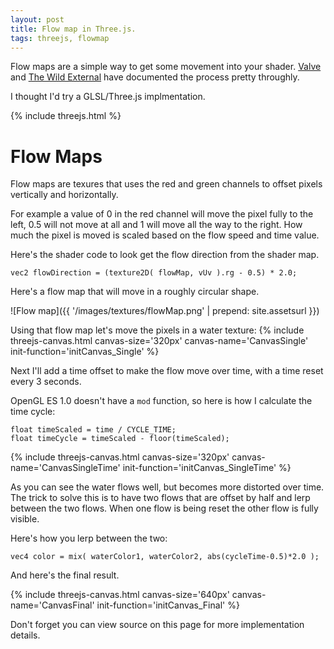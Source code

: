 ```yaml
---
layout: post
title: Flow map in Three.js.
tags: threejs, flowmap
---
```




Flow maps are a simple way to get some movement into your shader. [Valve](http://www.valvesoftware.com/publications/2010/siggraph2010_vlachos_waterflow.pdf)
and [The Wild External](http://www.thewildeternal.com/2014/09/02/devlog-flowing-water/) have documented the process pretty throughly.

I thought I'd try a GLSL/Three.js implmentation.


{% include threejs.html %}


<script type="x-shader/x-fragment" id="flowMapFragmentShaderSingle">
    uniform sampler2D texture;
    uniform sampler2D flowMap;
    
    varying vec2 vUv;
    varying vec3 vColor;
    
    void main()
    {
        vec2 flowDirection = (texture2D( flowMap, vUv ).rg - 0.5) * 2.0;
        vec2 uv = vUv + flowDirection;
        gl_FragColor = texture2D( texture, uv );
    }
</script>

<script type="x-shader/x-fragment" id="flowMapFragmentShaderSingleTime">
    uniform float time;
    uniform sampler2D texture;
    uniform sampler2D flowMap;
    
    varying vec2 vUv;
    varying vec3 vColor;
    
    #define CYCLE_TIME 3.0
    
    void main()
    {
        float timeScaled = time / CYCLE_TIME;
        float timeCycle = timeScaled - floor(timeScaled);
    
        vec2 flowDirection = (texture2D( flowMap, vUv ).rg - 0.5) * 2.0;
        
        vec2 uv = vUv + flowDirection * timeCycle;
        gl_FragColor = texture2D( texture, uv );
    }
</script>


<script type="x-shader/x-fragment" id="flowMapFragmentShaderFinal">
    uniform float time;
    uniform sampler2D texture;
    uniform sampler2D flowMap;
    uniform float flowSpeed; // How fast it flows
    uniform float cycleTime; // How long one complete lerp between flows takes
    
    varying vec2 vUv;
    
    void main()
    {
        // Look up the flow direction from the flow map.
        vec2 flowDirection = (texture2D( flowMap, vUv ).rg - 0.5) * 2.0;
        
        // Use two cycles, offset by a half so we can blend between them
        float t1 = time / cycleTime;
        float t2 = t1 + 0.5;
        float cycleTime1 = t1 - floor(t1);
        float cycleTime2 = t2 - floor(t2);
        vec2 flowDirection1 = flowDirection * cycleTime1 * flowSpeed;
        vec2 flowDirection2 = flowDirection * cycleTime2 * flowSpeed;
        vec2 uv1 = vUv + flowDirection1;
        vec2 uv2 = vUv + flowDirection2;
        vec4 color1 = texture2D( texture, uv1 );
        vec4 color2 = texture2D( texture, uv2 );
        
        // Ping pong between the two flows, showing the least distorted and allowing uv resets on both.
        vec4 color = mix( color1, color2, abs(cycleTime1-0.5)*2.0 );
        
        // Color from the vertex colors
        gl_FragColor = color;
    }
</script>

<script>

// Load the textures
var waterTexture = new THREE.TextureLoader().load('{{ site.assetsurl }}/images/textures/water.jpg');
var flowMap = new THREE.TextureLoader().load('{{ site.assetsurl }}/images/textures/flowMap.png');


function initCanvas( threeContext, shaderName )
{
    var size = threeContext.size;
    var halfSize = size/2;

    // Setup camera
    threeContext.camera = new THREE.OrthographicCamera( -halfSize, halfSize, halfSize, -halfSize, -1, 1000 );
    threeContext.camera.position.z = 1;
    
    // Add the full screen quad
    var planeGeo = new THREE.PlaneGeometry( size, size, 4 );
        
    // Setup uniforms for the shader
    threeContext.uniforms = {
        time: { type: "f", value: 1.0 },
        texture: { type: "t", value: waterTexture },
        flowMap: { type: "t", value: flowMap },
        flowSpeed: { type: "f", value: 0.5 },
        cycleTime: { type: "f", value: 20 },
    };
    threeContext.uniforms.texture.value.wrapS = threeContext.uniforms.texture.value.wrapT = THREE.RepeatWrapping;
    threeContext.uniforms.flowMap.value.wrapS = threeContext.uniforms.flowMap.value.wrapT = THREE.RepeatWrapping;
    
    // Create the material
    var vShader = document.getElementById( 'defaultVertexShader' );
    var fShader = document.getElementById( shaderName );
    var shaderMaterial = new THREE.ShaderMaterial({
        uniforms: threeContext.uniforms,
        vertexShader: vShader.text,
        fragmentShader: fShader.text,
    }); 
    
    threeContext.plane = new THREE.Mesh( planeGeo, shaderMaterial );
    threeContext.plane.position.z = -10;
    
    threeContext.scene = new THREE.Scene();
    threeContext.scene.add( threeContext.plane );
}

function initCanvas_Single( threeContext )
{
    initCanvas( threeContext, 'flowMapFragmentShaderSingle' );
}

function initCanvas_SingleTime( threeContext )
{
    initCanvas( threeContext, 'flowMapFragmentShaderSingleTime' );
}

function initCanvas_Final( threeContext )
{
    initCanvas( threeContext, 'flowMapFragmentShaderFinal' );
}


</script>


# Flow Maps

Flow maps are texures that uses the red and green channels to offset pixels vertically and horizontally. 

For example a value of 0 in the red channel will move the pixel fully to the left, 0.5 will not move at all and 1 will move all the way to the right. How much the pixel is moved is scaled based on the 
flow speed and time value.

Here's the shader code to look get the flow direction from the shader map.

```vec2 flowDirection = (texture2D( flowMap, vUv ).rg - 0.5) * 2.0;```

Here's a flow map that will move in a roughly circular shape. 

![Flow map]({{ '/images/textures/flowMap.png' | prepend: site.assetsurl }})

Using that flow map let's move the pixels in a water texture:
{% include threejs-canvas.html canvas-size='320px' canvas-name='CanvasSingle' init-function='initCanvas_Single' %}
 

Next I'll add a time offset to make the flow move over time, with a time reset every 3 seconds.

OpenGL ES 1.0 doesn't have a ```mod``` function, so here is how I calculate the time cycle:

```
float timeScaled = time / CYCLE_TIME;
float timeCycle = timeScaled - floor(timeScaled);
```

{% include threejs-canvas.html canvas-size='320px' canvas-name='CanvasSingleTime' init-function='initCanvas_SingleTime' %}

As you can see the water flows well, but becomes more distorted over time. The trick to solve this is to have two flows that are offset by half and lerp between the two flows. When one flow is being reset the other flow is fully visible.

Here's how you lerp between the two:

```vec4 color = mix( waterColor1, waterColor2, abs(cycleTime-0.5)*2.0 );```


And here's the final result.

{% include threejs-canvas.html canvas-size='640px' canvas-name='CanvasFinal' init-function='initCanvas_Final' %}


Don't forget you can view source on this page for more implementation details.

